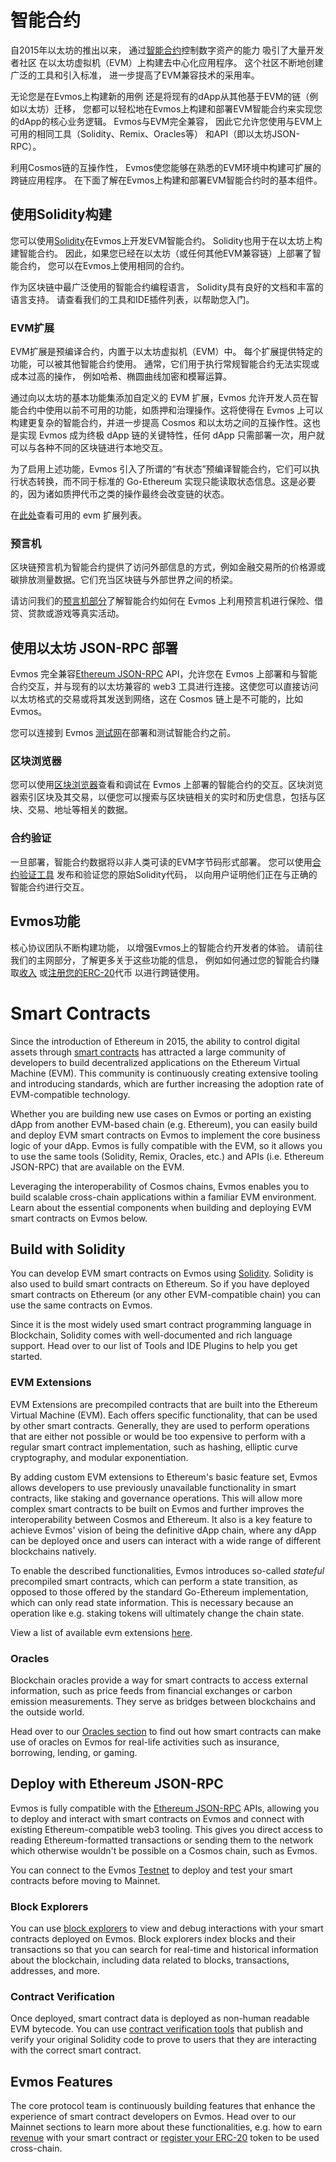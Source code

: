 # 智能合约

自2015年以太坊的推出以来，
通过[智能合约](https://ethereum.org/en/smart-contracts/)控制数字资产的能力
吸引了大量开发者社区
在以太坊虚拟机（EVM）上构建去中心化应用程序。
这个社区不断地创建广泛的工具和引入标准，
进一步提高了EVM兼容技术的采用率。

无论您是在Evmos上构建新的用例
还是将现有的dApp从其他基于EVM的链（例如以太坊）迁移，
您都可以轻松地在Evmos上构建和部署EVM智能合约来实现您的dApp的核心业务逻辑。
Evmos与EVM完全兼容，
因此它允许您使用与EVM上可用的相同工具（Solidity、Remix、Oracles等）
和API（即以太坊JSON-RPC）。

利用Cosmos链的互操作性，
Evmos使您能够在熟悉的EVM环境中构建可扩展的跨链应用程序。
在下面了解在Evmos上构建和部署EVM智能合约时的基本组件。

## 使用Solidity构建

您可以使用[Solidity](https://github.com/ethereum/solidity)在Evmos上开发EVM智能合约。
Solidity也用于在以太坊上构建智能合约。
因此，如果您已经在以太坊（或任何其他EVM兼容链）上部署了智能合约，
您可以在Evmos上使用相同的合约。

作为区块链中最广泛使用的智能合约编程语言，
Solidity具有良好的文档和丰富的语言支持。
请查看我们的工具和IDE插件列表，以帮助您入门。

### EVM扩展

EVM扩展是预编译合约，内置于以太坊虚拟机（EVM）中。
每个扩展提供特定的功能，可以被其他智能合约使用。
通常，它们用于执行常规智能合约无法实现或成本过高的操作，
例如哈希、椭圆曲线加密和模幂运算。

通过向以太坊的基本功能集添加自定义的 EVM 扩展，Evmos 允许开发人员在智能合约中使用以前不可用的功能，如质押和治理操作。这将使得在 Evmos 上可以构建更复杂的智能合约，并进一步提高 Cosmos 和以太坊之间的互操作性。这也是实现 Evmos 成为终极 dApp 链的关键特性，任何 dApp 只需部署一次，用户就可以与各种不同的区块链进行本地交互。

为了启用上述功能，Evmos 引入了所谓的“有状态”预编译智能合约，它们可以执行状态转换，而不同于标准的 Go-Ethereum 实现只能读取状态信息。这是必要的，因为诸如质押代币之类的操作最终会改变链的状态。

在[此处](./list-evm-extensions.md)查看可用的 evm 扩展列表。

### 预言机

区块链预言机为智能合约提供了访问外部信息的方式，例如金融交易所的价格源或碳排放测量数据。它们充当区块链与外部世界之间的桥梁。

请访问我们的[预言机部分](./oracles)了解智能合约如何在 Evmos 上利用预言机进行保险、借贷、贷款或游戏等真实活动。

## 使用以太坊 JSON-RPC 部署

Evmos 完全兼容[Ethereum JSON-RPC](./../../develop/api/ethereum-json-rpc/) API，允许您在 Evmos 上部署和与智能合约交互，并与现有的以太坊兼容的 web3 工具进行连接。这使您可以直接访问以太坊格式的交易或将其发送到网络，这在 Cosmos 链上是不可能的，比如 Evmos。

您可以连接到 Evmos [测试网](./testnet)在部署和测试智能合约之前。

### 区块浏览器

您可以使用[区块浏览器](./block-explorers)查看和调试在 Evmos 上部署的智能合约的交互。区块浏览器索引区块及其交易，以便您可以搜索与区块链相关的实时和历史信息，包括与区块、交易、地址等相关的数据。

### 合约验证

一旦部署，智能合约数据将以非人类可读的EVM字节码形式部署。
您可以使用[合约验证工具](./tools/contract-verifications)
发布和验证您的原始Solidity代码，
以向用户证明他们正在与正确的智能合约进行交互。

## Evmos功能

核心协议团队不断构建功能，
以增强Evmos上的智能合约开发者的体验。
请前往我们的主网部分，了解更多关于这些功能的信息，
例如如何通过您的智能合约赚取[收入](./mainnet#revenue)
或[注册您的ERC-20](./mainnet#token-registration)代币
以进行跨链使用。


# Smart Contracts

Since the introduction of Ethereum in 2015,
the ability to control digital assets through [smart contracts](https://ethereum.org/en/smart-contracts/)
has attracted a large community of developers
to build decentralized applications on the Ethereum Virtual Machine (EVM).
This community is continuously creating extensive tooling and introducing standards,
which are further increasing the adoption rate of EVM-compatible technology.

Whether you are building new use cases on Evmos
or porting an existing dApp from another EVM-based chain (e.g. Ethereum),
you can easily build and deploy EVM smart contracts on Evmos to implement the core business logic of your dApp.
Evmos is fully compatible with the EVM,
so it allows you to use the same tools (Solidity, Remix, Oracles, etc.)
and APIs (i.e. Ethereum JSON-RPC) that are available on the EVM.

Leveraging the interoperability of Cosmos chains,
Evmos enables you to build scalable cross-chain applications within a familiar EVM environment.
Learn about the essential components when building and deploying EVM smart contracts on Evmos below.

## Build with Solidity

You can develop EVM smart contracts on Evmos using [Solidity](https://github.com/ethereum/solidity).
Solidity is also used to build smart contracts on Ethereum.
So if you have deployed smart contracts on Ethereum (or any other EVM-compatible chain)
you can use the same contracts on Evmos.

Since it is the most widely used smart contract programming language in Blockchain,
Solidity comes with well-documented and rich language support.
Head over to our list of Tools and IDE Plugins to help you get started.

### EVM Extensions

EVM Extensions are precompiled contracts that are built into the Ethereum Virtual Machine (EVM).
Each offers specific functionality, that can be used by other smart contracts.
Generally, they are used to perform operations that are either not possible
or would be too expensive to perform with a regular smart contract
implementation, such as hashing, elliptic curve cryptography, and modular exponentiation.

By adding custom EVM extensions to Ethereum's basic feature set,
Evmos allows developers to use previously unavailable functionality in smart contracts, like staking and governance operations.
This will allow more complex smart contracts to be built on Evmos and further improves the interoperability between Cosmos and Ethereum.
It also is a key feature to achieve Evmos' vision of being the definitive dApp
chain, where any dApp can be deployed once and users can interact with
a wide range of different blockchains natively.

To enable the described functionalities, Evmos introduces so-called *stateful* precompiled smart contracts,
which can perform a state transition,
as opposed to those offered by the standard Go-Ethereum implementation,
which can only read state information.
This is necessary because an operation like e.g. staking tokens
will ultimately change the chain state.

View a list of available evm extensions [here](./list-evm-extensions.md).

### Oracles

Blockchain oracles provide a way for smart contracts to access external information,
such as price feeds from financial exchanges or carbon emission measurements.
They serve as bridges between blockchains and the outside world.

Head over to our [Oracles section](./oracles) to find out
how smart contracts can make use of oracles on Evmos for real-life activities
such as insurance, borrowing, lending, or gaming.

## Deploy with Ethereum JSON-RPC

Evmos is fully compatible with the [Ethereum JSON-RPC](./../../develop/api/ethereum-json-rpc/) APIs,
allowing you to deploy and interact with smart contracts on Evmos
and connect with existing Ethereum-compatible web3 tooling.
This gives you direct access to reading Ethereum-formatted transactions
or sending them to the network which otherwise wouldn't be possible on a Cosmos chain, such as Evmos.

You can connect to the Evmos [Testnet](./testnet)
to deploy and test your smart contracts before moving to Mainnet.

### Block Explorers

You can use [block explorers](./block-explorers)
to view and debug interactions with your smart contracts deployed on Evmos.
Block explorers index blocks and their transactions
so that you can search for real-time and historical information about the blockchain,
including data related to blocks, transactions, addresses, and more.

### Contract Verification

Once deployed, smart contract data is deployed as non-human readable EVM bytecode.
You can use [contract verification tools](./tools/contract-verifications)
that publish and verify your original Solidity code
to prove to users that they are interacting with the correct smart contract.

## Evmos Features

The core protocol team is continuously building features
that enhance the experience of smart contract developers on Evmos.
Head over to our Mainnet sections to learn more about these functionalities,
e.g. how to earn [revenue](./mainnet#revenue) with your smart contract
or [register your ERC-20](./mainnet#token-registration) token
to be used cross-chain.
